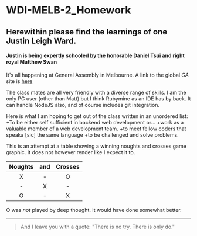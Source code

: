 # WDI-MELB-2_Homework
Herewithin please find the learnings of one Justin Leigh Ward.
---
#### Justin is being expertly schooled by the honorable Daniel Tsui and right royal Matthew Swan

It's all happening at General Assembly in Melbourne. A link to the global *GA* site is [here](https://www.generalassemb.ly)

The class mates are all very friendly with a diverse range of skills. I am the only PC user (other than Matt) but I think 
Rubymine as an IDE has by back. It can handle NodeJS also, and of course includes git integration.

Here is what I am hoping to get out of the class written in an unordered list:
+To be either self sufficient in backend web development or...
+work as a valuable member of a web development team.
+to meet fellow coders that speaka [sic] the same language
+to be challenged and solve problems.

This is an attempt at a table showing a winning noughts and crosses game graphic. It does not however render like I expect it to.

| Noughts | and | Crosses |
|:---: |:---:|:---:|
|X|-|O|
|-|X|-|
|O|-|X|

O was *not* played by deep thought. It would have done somewhat better.

---
> And I leave you with a quote: "There is no try. There is only do."



